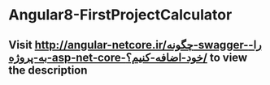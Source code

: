 # Angular8-FirstProjectCalculator
## Visit http://angular-netcore.ir/چگونه-swagger-را-به-پروژه-asp-net-core-خود-اضافه-کنیم؟/ to view the description
